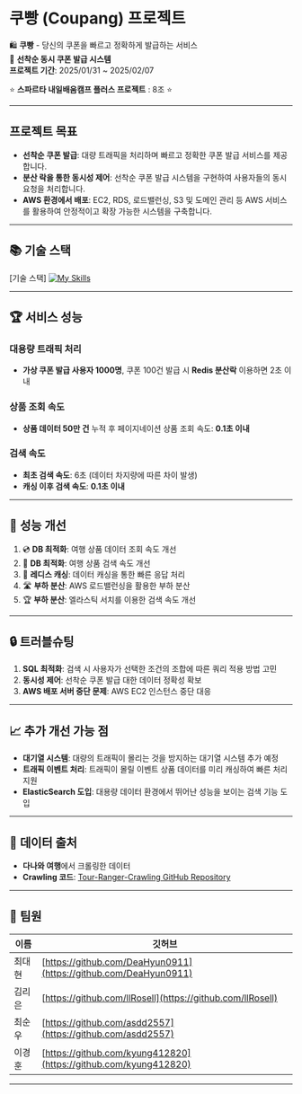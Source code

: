 # 쿠빵 (Coupang) 프로젝트

🛍️ **쿠빵** - 당신의 쿠폰을 빠르고 정확하게 발급하는 서비스  
🔰 **선착순 동시 쿠폰 발급 시스템**  
**프로젝트 기간**: 2025/01/31 ~ 2025/02/07

⭐️ **스파르타 내일배움캠프 플러스 프로젝트** : 8조 ⭐️

---

## 프로젝트 목표

- **선착순 쿠폰 발급**: 대량 트래픽을 처리하며 빠르고 정확한 쿠폰 발급 서비스를 제공합니다.
- **분산 락을 통한 동시성 제어**: 선착순 쿠폰 발급 시스템을 구현하여 사용자들의 동시 요청을 처리합니다.
- **AWS 환경에서 배포**: EC2, RDS, 로드밸런싱, S3 및 도메인 관리 등 AWS 서비스를 활용하여 안정적이고 확장 가능한 시스템을 구축합니다.

---

## 📚 **기술 스택**

[기술 스택]
[![My Skills](https://skillicons.dev/icons?i=js,html,css,wasm)](https://skillicons.dev)

---

## 🏆 **서비스 성능**

### 대용량 트래픽 처리
- **가상 쿠폰 발급 사용자 1000명**, 쿠폰 100건 발급 시 **Redis 분산락** 이용하면 2초 이내

### 상품 조회 속도
- **상품 데이터 50만 건** 누적 후 페이지네이션 상품 조회 속도: **0.1초 이내**

### 검색 속도
- **최초 검색 속도**: 6초 (데이터 차지량에 따른 차이 발생)
- **캐싱 이후 검색 속도**: **0.1초 이내**

---

## 🔧 **성능 개선**

1. 💿 **DB 최적화**: 여행 상품 데이터 조회 속도 개선
2. 📀 **DB 최적화**: 여행 상품 검색 속도 개선
3. 🚀 **레디스 캐싱**: 데이터 캐싱을 통한 빠른 응답 처리
4. 🛣️ **부하 분산**: AWS 로드밸런싱을 활용한 부하 분산
5. 🏆 **부하 분산**: 엘라스틱 서치를 이용한 검색 속도 개선

---

## 🔒 **트러블슈팅**

1. **SQL 최적화**: 검색 시 사용자가 선택한 조건의 조합에 따른 쿼리 적용 방법 고민
2. **동시성 제어**: 선착순 쿠폰 발급 대한 데이터 정확성 확보
3. **AWS 배포 서버 중단 문제**: AWS EC2 인스턴스 중단 대응

---

## 📈 **추가 개선 가능 점**

- **대기열 시스템**: 대량의 트래픽이 몰리는 것을 방지하는 대기열 시스템 추가 예정
- **트래픽 이벤트 처리**: 트래픽이 몰릴 이벤트 상품 데이터를 미리 캐싱하여 빠른 처리 지원
- **ElasticSearch 도입**: 대용량 데이터 환경에서 뛰어난 성능을 보이는 검색 기능 도입

---

## 💽 **데이터 출처**

- **다나와 여행**에서 크롤링한 데이터
- **Crawling 코드**: [Tour-Ranger-Crawling GitHub Repository](https://github.com/your-repo/crawling)

---

## 🤝 **팀원**

| 이름   | 깃허브                                                   |
|--------|---------------------------------------------------------|
| 최대현 | [https://github.com/DeaHyun0911](https://github.com/DeaHyun0911) |
| 김리은 | [https://github.com/llRosell](https://github.com/llRosell) |
| 최순우 | [https://github.com/asdd2557](https://github.com/asdd2557) |
| 이경훈 | [https://github.com/kyung412820](https://github.com/kyung412820) |

---

